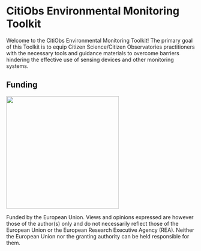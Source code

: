 # CitiObs Environmental Monitoring Toolkit

Welcome to the CitiObs Environmental Monitoring Toolkit! The primary goal of this Toolkit is to equip Citizen Science/Citizen Observatories practitioners with the necessary tools and guidance materials to overcome barriers hindering the effective use of sensing devices and other monitoring systems.

## Funding

<div style="display: inline-block"><img src="https://citiobs.eu/wp-content/uploads/sites/24/2023/02/EN_Co-funded_by_the_EU_POS-removebg-preview.png" style="width: 300px">
<p>Funded by the European Union. Views and opinions expressed are however those of the author(s) only and do not necessarily reflect those of the European Union or the European Research Executive Agency (REA). Neither the European Union nor the granting authority can be held responsible for them.
</p>
</div>
